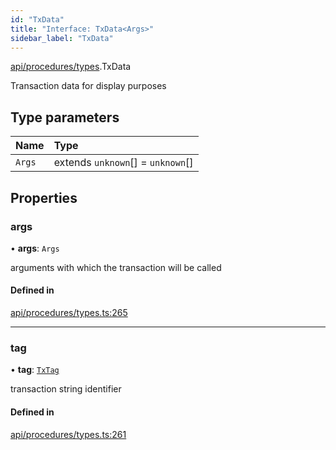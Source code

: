 ```yaml
---
id: "TxData"
title: "Interface: TxData<Args>"
sidebar_label: "TxData"
---
```


[api/procedures/types](../../../../../modules/API/Procedures/Types/Types.md).TxData

Transaction data for display purposes

## Type parameters

| Name | Type |
| :------ | :------ |
| `Args` | extends `unknown`[] = `unknown`[] |

## Properties

### args

• **args**: `Args`

arguments with which the transaction will be called

#### Defined in

[api/procedures/types.ts:265](https://github.com/PolymeshAssociation/polymesh-sdk/blob/f8a937f04/src/api/procedures/types.ts#L265)

___

### tag

• **tag**: [`TxTag`](../../../../../modules/Generated/Types/Types.md#txtag)

transaction string identifier

#### Defined in

[api/procedures/types.ts:261](https://github.com/PolymeshAssociation/polymesh-sdk/blob/f8a937f04/src/api/procedures/types.ts#L261)

